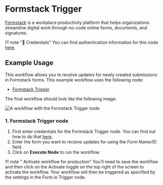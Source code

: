 # Formstack Trigger

[Formstack](https://www.formstack.com/) is a workplace productivity platform that helps organizations streamline digital work through no-code online forms, documents, and signatures.

!!! note "🔑 Credentials"
    You can find authentication information for this node [here](/integrations/credentials/formstackTrigger/).


## Example Usage

This workflow allows you to receive updates for newly created submissions in Formstack forms. This example workflow uses the following node:

- [Formstack Trigger]()

The final workflow should look like the following image.

![A workflow with the Formstack Trigger node](/_images/integrations/trigger-nodes/formstacktrigger/workflow.png)


### 1. Formstack Trigger node

1. First enter credentials for the Formstack Trigger node. You can find out how to do that [here](/integrations/credentials/formstackTrigger/).
2. Enter the form you want to receive updates for using the *Form Name/ID* field.
3. Click on **Execute Node** to run the workflow.

!!! note " Activate workflow for production"
    You'll need to save the workflow and then click on the Activate toggle on the top right of the screen to activate the workflow. Your workflow will then be triggered as specified by the settings in the Form.io Trigger node.
